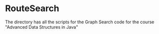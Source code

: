 # RouteSearch
The directory has all the scripts for the Graph Search code for the course "Advanced Data Structures in Java"
